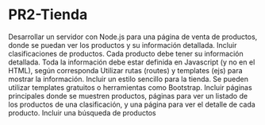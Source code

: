 # PR2-Tienda
Desarrollar un servidor con Node.js para una página de venta de productos, donde se puedan ver los productos y su información detallada. Incluir clasificaciones de productos. Cada producto debe tener su información detallada. Toda la información debe estar definida en Javascript (y no en el HTML), según corresponda Utilizar rutas (routes) y templates (ejs) para mostrar la información. Incluir un estilo sencillo para la tienda. Se pueden utilizar templates gratuitos o herramientas como Bootstrap. Incluir páginas principales donde se muestren productos, páginas para ver un listado de los productos de una clasificación, y una página para ver el detalle de cada producto. Incluir una búsqueda de productos
